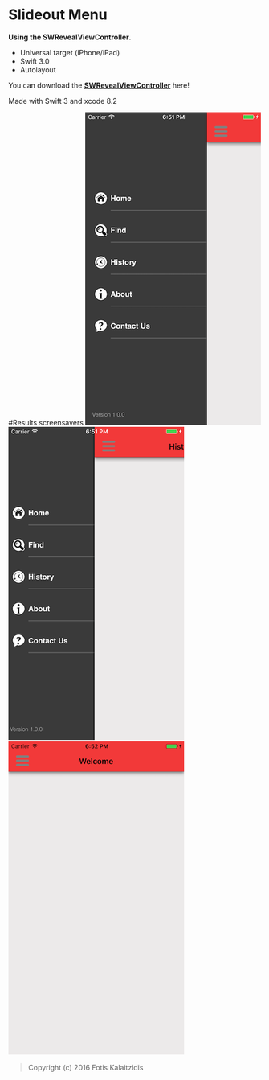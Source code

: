 # Slideout Menu

**Using the SWRevealViewController**. 

* Universal target (iPhone/iPad)
* Swift 3.0
* Autolayout

You can download the **[SWRevealViewController](https://github.com/John-Lluch/SWRevealViewController)** here!

Made with Swift 3 and xcode 8.2

#Results screensavers
![MacDown Screenshot](https://github.com/fkalai/SlideOutMenu/blob/master/01.png)
![MacDown Screenshot](https://github.com/fkalai/SlideOutMenu/blob/master/02.png)
![MacDown Screenshot](https://github.com/fkalai/SlideOutMenu/blob/master/03.png)



> Copyright (c) 2016 Fotis Kalaitzidis
